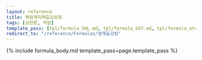 ```yaml
---
layout: reference
title: 복령계지백출감초탕
tags: [상한론, 처방]
template_pass: [tpl/formula_SHL.md, tpl/formula_GGY.md, tpl/formula_etc.md]
redirect_to: "/reference/Formulas/영계출감탕"
---
```



{% include formula_body.md template_pass=page.template_pass %}
